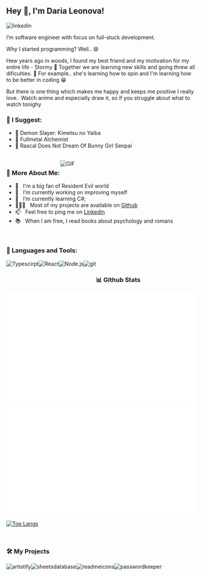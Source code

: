 ## Hey 👋, I'm Daria Leonova!
<a href='https://www.linkedin.com/in/darja-leonova-321927227/'><img align='left' alt="linkedin" src="https://raw.githubusercontent.com/rahul-jha98/rahul-jha98/561d474902b59c7429ec22bb73e225696c27b202/assets/linkedin.svg" height='18px'/></a>
<br/>

I’m software engineer with focus on full-stuck development.

Why I started programming? Well.. 😄

Hew years ago in woods, I found my best friend and my motivation for my entire life - Stormy 🐾
Together we are learning new skills and going threw all dificulties. 🥰
For example.. she's learning how to spin and I'm learning how to be better in coding 😁

But there is one thing which makes me happy and keeps me positive
I really love.. 
Watch anime and especially draw it, so if you struggle about what to watch tonighy 

### 🧐 I Suggest:

- 👿 Demon Slayer: Kimetsu no Yaiba
- 🤘 Fullmetal Alchemist
- 🐰 Rascal Does Not Dream Of Bunny Girl Senpai
<br/>


<img align="right" alt="GIF" src="http://pa1.narvii.com/6410/3698e96a51807334ae816bf1bd195221a17711e2_00.gif" width="360px"/>
  
### 🧐 More About Me:

- 👾 &nbsp; I'm a big fan of Resident Evil world
- 🔭 &nbsp; I’m currently working on improving myself
- 🌱 &nbsp; I’m currently learning C#; 
- 👨🏻‍💻 &nbsp; Most of my projects are available on [Github](https://github.com/DarjaLeonova?tab=repositories)
- 📫 &nbsp; Feel free to ping me on [LinkedIn](https://www.linkedin.com/in/darja-leonova-321927227/)
- 📚 &nbsp; When I am free, I read books about psychology and romans
<br>

### 🔨 Languages and Tools:
<a href="https://www.typescriptlang.org/" target="_blank"><img align="left" alt="Typescirpt" height ="42px" src="https://raw.githubusercontent.com/rahul-jha98/github_readme_icons/main/language_and_tools/square/typescript/typescript.svg"></a>
<a href="https://reactjs.org/" target="_blank"> <img align="left" alt="React" height ="42px" src="https://raw.githubusercontent.com/rahul-jha98/github_readme_icons/main/language_and_tools/square/react/react.svg"></a>
<a href="https://nodejs.org" target="_blank"><img align="left" alt="Node.js" height ="42px" src="https://raw.githubusercontent.com/rahul-jha98/github_readme_icons/main/language_and_tools/square/node/node.svg"></a>
<a href="https://git-scm.com/" target="_blank"> <img src="https://raw.githubusercontent.com/rahul-jha98/github_readme_icons/main/language_and_tools/square/git-scm/git-scm.svg" align="left" alt="git" height='42px'/> </a>

<br>


### 📊 Github Stats
<a href='https://github.com/rahul-jha98/github-stats-transparent'>
  
![Stats Overview](https://raw.githubusercontent.com/rahul-jha98/github-stats-transparent/output/generated/overview.svg)
![Most Used Languages](https://raw.githubusercontent.com/rahul-jha98/github-stats-transparent/output/generated/languages.svg)
  
[![Top Langs](https://github-readme-stats.vercel.app/api/top-langs/?username=DarjaLeonova&layout=compact )](https://github.com/anuraghazra/github-readme-stats)
</a>

<br>

### 🛠️ My Projects
<a href="https://github.com/rahul-jha98/Artistify.ai" target="_blank"> <img alt="artistify" src="./projects/artistify.svg" height="68" align="left"> </a>
<a href="https://github.com/rahul-jha98/sheets-database" target="_blank"> <img alt="sheetsdatabase" src="./projects/sheetsdatabase.svg"  height="68" align="left"> </a>
<a href="https://github.com/rahul-jha98/README_icons" target="_blank"> <img alt="readmeicons" src="./projects/readmeicons.svg" height="68" align="left"> </a>
<a href="https://github.com/rahul-jha98/PasswordKeeper" target="_blank"> <img alt="passwordkeeper" src="./projects/passwordkeeper.svg" height="68" align="left"> </a>
